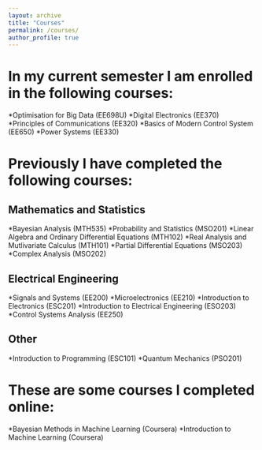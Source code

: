 ```yaml
---
layout: archive
title: "Courses"
permalink: /courses/
author_profile: true
---
```

# In my current semester I am enrolled in the following courses:

*Optimisation for Big Data (EE698U) 
*Digital Electronics (EE370) 
*Principles of Communications (EE320)
*Basics of Modern Control System (EE650)
*Power Systems (EE330)

# Previously I have completed the following courses:

Mathematics and Statistics
---

*Bayesian Analysis (MTH535)
*Probability and Statistics (MSO201)
*Linear Algebra and Ordinary Differential Equations (MTH102)
*Real Analysis and Mutlivariate Calculus (MTH101)
*Partial Differential Equations (MSO203)
*Complex Analysis (MSO202)

Electrical Engineering
---
*Signals and Systems (EE200)
*Microelectronics (EE210)
*Introduction to Electronics (ESC201)
*Introduction to Electrical Engineering (ESO203)
*Control Systems Analysis (EE250)

Other
---
*Introduction to Programming (ESC101)
*Quantum Mechanics (PSO201)

# These are some courses I completed online:
*Bayesian Methods in Machine Learning (Coursera)
*Introduction to Machine Learning (Coursera)

